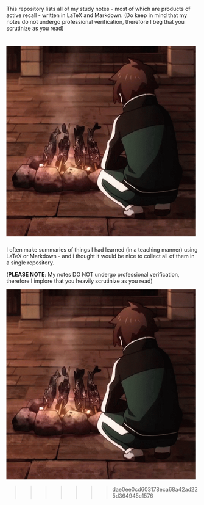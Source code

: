 This repository lists all of my study notes - most of which are products of active recall - written in LaTeX and Markdown. (Do keep in mind that my notes do not undergo professional verification, therefore I beg that you scrutinize as you read)

![thumbs-up-kazuma.gif](!assets/thumbs-up-kazuma.gif)
=======
I often make summaries of things I had learned (in a teaching manner) using LaTeX or Markdown - and i thought it would be nice to collect all of them in a single repository. 

(<b>PLEASE NOTE</b>: My notes DO NOT undergo professional verification, therefore I implore that you heavily scrutinize as you read)

![thumbs-up-kazuma.gif](!assets/thumbs-up-kazuma.gif)
>>>>>>> dae0ee0cd603178eca68a42ad225d364945c1576
